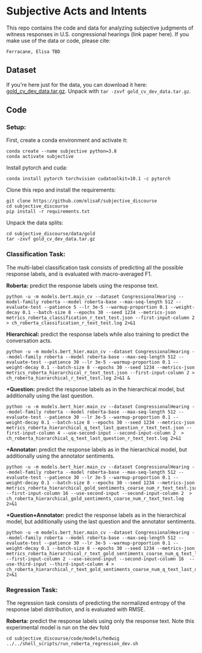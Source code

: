 # Subjective Acts and Intents
This repo contains the code and data for analyzing subjective judgments of witness responses in U.S. congressional hearings (link paper here). If you make use of the data or code, please cite:

`
Ferracane, Elisa TBD
`

## Dataset
If you're here just for the data, you can download it here: [gold_cv_dev_data.tar.gz](data/gold/gold_cv_dev_data.tar.gz). Unpack with `tar -zxvf gold_cv_dev_data.tar.gz`.

## Code
### Setup:
First, create a conda environment and activate it:
```
conda create --name subjective python=3.8
conda activate subjective
```

Install pytorch and cuda:
```
conda install pytorch torchvision cudatoolkit=10.1 -c pytorch
```

Clone this repo and install the requirements:
```
git clone https://github.com/elisaF/subjective_discourse
cd subjective_discourse
pip install -r requirements.txt
```

Unpack the data splits:
```
cd subjective_discourse/data/gold
tar -zxvf gold_cv_dev_data.tar.gz
```

### Classification Task:
The multi-label classification task consists of predicting all the possible response labels, and is evaluated with macro-averaged F1.

**Roberta:** predict the response labels using the response text.

```shell
python -u -m models.bert.main_cv --dataset CongressionalHearing --model-family roberta --model roberta-base --max-seq-length 512 --evaluate-test --patience 5 --lr 3e-5 --warmup-proportion 0.1 --weight-decay 0.1 --batch-size 8 --epochs 30 --seed 1234 --metrics-json metrics_roberta_classification_r_text_test.json --first-input-column 2  > ch_roberta_classification_r_text_test.log 2>&1
```

**Hierarchical:** predict the response labels while also training to predict the conversation acts.

```shell
python -u -m models.bert_hier.main_cv --dataset CongressionalHearing --model-family roberta --model roberta-base --max-seq-length 512 --evaluate-test --patience 30 --lr 3e-5 --warmup-proportion 0.1 --weight-decay 0.1 --batch-size 8 --epochs 30 --seed 1234 --metrics-json metrics_roberta_hierarchical_r_text_test.json --first-input-column 2 > ch_roberta_hierarchical_r_text_test.log 2>&1 &
```

**+Question:** predict the response labels as in the hierarchical model, but additionally using the last question.
```shell
python -u -m models.bert_hier.main_cv --dataset CongressionalHearing --model-family roberta --model roberta-base --max-seq-length 512 --evaluate-test --patience 30 --lr 3e-5 --warmup-proportion 0.1 --weight-decay 0.1 --batch-size 8 --epochs 30 --seed 1234 --metrics-json metrics_roberta_hierarchical_q_text_last_question_r_text_test.json --first-input-column 4 --use-second-input --second-input-column 2  > ch_roberta_hierarchical_q_text_last_question_r_text_test.log 2>&1
```

**+Annotator:** predict the response labels as in the hierarchical model, but additionally using the annotator sentiments.
```shell
python -u -m models.bert_hier.main_cv --dataset CongressionalHearing --model-family roberta --model roberta-base --max-seq-length 512 --evaluate-test --patience 30 --lr 3e-5 --warmup-proportion 0.1 --weight-decay 0.1 --batch-size 8 --epochs 30 --seed 1234 --metrics-json metrics_roberta_hierarchical_gold_sentiments_coarse_num_r_text_test.json --first-input-column 16 --use-second-input --second-input-column 2  > ch_roberta_hierarchical_gold_sentiments_coarse_num_r_text_test.log 2>&1
```

**+Question+Annotator:** predict the response labels as in the hierarchical model, but additionally using the last question and the annotator sentiments.
```shell
python -u -m models.bert_hier.main_cv --dataset CongressionalHearing --model-family roberta --model roberta-base --max-seq-length 512 --evaluate-test --patience 30 --lr 3e-5 --warmup-proportion 0.1 --weight-decay 0.1 --batch-size 8 --epochs 30 --seed 1234 --metrics-json metrics_roberta_hierarchical_r_text_gold_sentiments_coarse_num_q_text_last_question_test.json --first-input-column 2 --use-second-input --second-input-column 16  --use-third-input --third-input-column 4 > ch_roberta_hierarchical_r_text_gold_sentiments_coarse_num_q_text_last_question__test.log 2>&1
```
### Regression Task:
The regression task consists of predicting the normalized entropy of the response label distribution, and is evaluated with RMSE.

**Roberta:** predict the response labels using only the response text. Note this experimental model is run on the dev fold
```
cd subjective_discourse/code/models/hedwig
../../shell_scripts/run_roberta_regression_dev.sh
```

